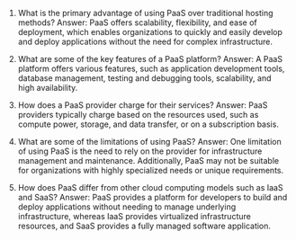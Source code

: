 1. What is the primary advantage of using PaaS over traditional hosting methods?
Answer: PaaS offers scalability, flexibility, and ease of deployment, which enables organizations to quickly and easily develop and deploy applications without the need for complex infrastructure.

2. What are some of the key features of a PaaS platform?
Answer: A PaaS platform offers various features, such as application development tools, database management, testing and debugging tools, scalability, and high availability.

3. How does a PaaS provider charge for their services?
Answer: PaaS providers typically charge based on the resources used, such as compute power, storage, and data transfer, or on a subscription basis.

4. What are some of the limitations of using PaaS?
Answer: One limitation of using PaaS is the need to rely on the provider for infrastructure management and maintenance. Additionally, PaaS may not be suitable for organizations with highly specialized needs or unique requirements.

5. How does PaaS differ from other cloud computing models such as IaaS and SaaS?
Answer: PaaS provides a platform for developers to build and deploy applications without needing to manage underlying infrastructure, whereas IaaS provides virtualized infrastructure resources, and SaaS provides a fully managed software application.